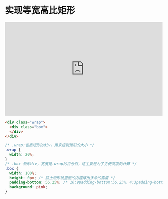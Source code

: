 # 实现等宽高比矩形

<iframe height="300" style="width: 100%;" scrolling="no" title="等宽高比矩形" src="https://codepen.io/merlin218/embed/rNpeNop?default-tab=css%2Cresult&editable=true&theme-id=light" frameborder="no" loading="lazy" allowtransparency="true" allowfullscreen="true">
  See the Pen <a href="https://codepen.io/merlin218/pen/rNpeNop">
  等宽高比矩形</a> by Merlin218 (<a href="https://codepen.io/merlin218">@merlin218</a>)
  on <a href="https://codepen.io">CodePen</a>.
</iframe>

```html
<div class="wrap">
  <div class="box">
  </div>
</div>
```

```css
/* .wrap:包裹矩形的div，用来控制矩形的大小 */
.wrap {
  width: 20%;
}
/* .box 矩形div，宽度是.wrap的百分百，这主要是为了方便高度的计算 */
.box {
  width: 100%;
  height: 0px; /* 防止矩形被里面的内容撑出多余的高度 */
  padding-bottom: 56.25%; /* 16:9padding-bottom:56.25%，4:3padding-bottom:75% */
  background: pink;
}

```